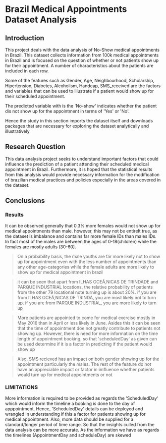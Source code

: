 # Brazil Medical Appointments Dataset Analysis

## Introduction
This project deals with the data analysis of No-Show medical appointments in Brazil. This dataset collects information
from 100k medical appointments in Brazil and is focused on the question of whether or not patients show up for their appointment. A number of characteristics about the patients are included in each row. 

Some of the features such as Gender, Age, Neighbourhood, Scholarship, Hipertension, Diabetes, Alcoholism, Handcap, SMS_received are the factors and variables that can be used to illustrate if a patient would show up for their scheduled appointment. 

The predicted variable with is the 'No-show' indicates whether the patient dis not show up for the appointment in terms of 'Yes' or 'No'.

Hence the study in this section imports the dataset itself and downloads packages that are necessary for exploring the dataset analytically and illustratively

## Research Question
This data analysis project seeks to understand important factors that could influence the prediction of a patient attending their scheduled medical appointment in Brazil. Furthermore, it is hoped that the statistical results from this analysis would provide necessary information for the modification of brazilian medical practices and policies especially in the areas covered in the dataset. 

## Conclusions

### Results
It can be observed generally that 0.3% more females would not show up for medical appointments than male. however, this may not be entirelt true, as the dataset is imbalance and contains far more female IDs than males IDs. In fact most of the males are between the ages of 0-18(children) while the females are mostly adults (30-60). 
 
>On a probability basis, the male youths are far more likely not to show up for appointment even with the less number of appointments than any other age-categories while the female adults are more likely to show up for medical appointment in brazil

>it can be seen that apart from ILHAS OCEÃ‚NICAS DE TRINDADE and PARQUE INDUSTRIAL locations, the relative probability of patients from the other 79 locational note turning up is about 20%. if you are from ILHAS OCEÃ‚NICAS DE TRINDA, you are most likely not to turn up. if you are from PARQUE INDUSTRIAL, you are more likely to turn up

>More patients are appointed to come for medical exercise mostly in May 2016 than in April or less likely in June. Asides this it can be seen that the time of appointment doe not greatly contribute to patients not showing up. However, there is need for more information on the time length of appointment booking, so that 'scheduledDay' as given can be used determine if it is a factor in predicting if the patient would show up

>Also, SMS recieved has an impact on both gender showing up for the appointment particularly the males. The rest of the feature do not have an appreciable impact or factor in imfluence whether patients would turn up for medical appointments or not

### LIMITATIONS 
More information is required to be provided as regards the 'ScheduledDay' which would inform the timeline a booking is done to the day of apppointment. Hence, 'ScheduledDay' details can be deployed and wrangled in understanding if this a factor for patients showing up for medical appointment. Also, more data should be supplied for a standard/longer period of time range. So that the insights culled from the data analysis can be more accurate. As the information we have as regards the timelines (AppointmentDay and scheduleDay) are skewed  
